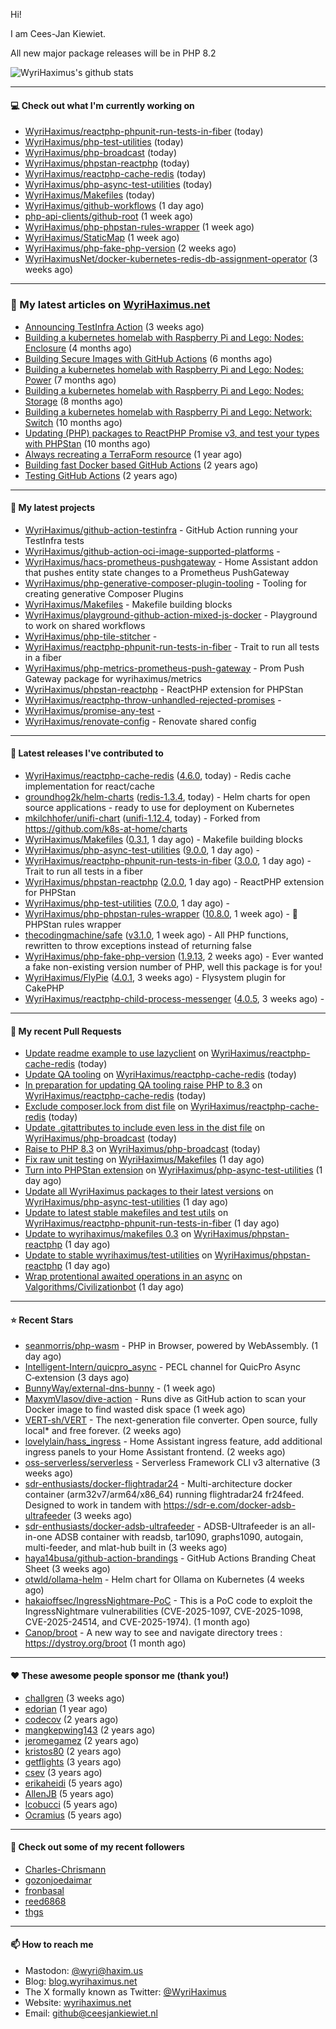 Hi!

I am Cees-Jan Kiewiet.

All new major package releases will be in PHP 8.2

![WyriHaximus's github stats](https://github-readme-stats.vercel.app/api?username=WyriHaximus&show_icons=true)

---

#### 💻 Check out what I'm currently working on

- [WyriHaximus/reactphp-phpunit-run-tests-in-fiber](https://github.com/WyriHaximus/reactphp-phpunit-run-tests-in-fiber) (today)
- [WyriHaximus/php-test-utilities](https://github.com/WyriHaximus/php-test-utilities) (today)
- [WyriHaximus/php-broadcast](https://github.com/WyriHaximus/php-broadcast) (today)
- [WyriHaximus/phpstan-reactphp](https://github.com/WyriHaximus/phpstan-reactphp) (today)
- [WyriHaximus/reactphp-cache-redis](https://github.com/WyriHaximus/reactphp-cache-redis) (today)
- [WyriHaximus/php-async-test-utilities](https://github.com/WyriHaximus/php-async-test-utilities) (today)
- [WyriHaximus/Makefiles](https://github.com/WyriHaximus/Makefiles) (today)
- [WyriHaximus/github-workflows](https://github.com/WyriHaximus/github-workflows) (1 day ago)
- [php-api-clients/github-root](https://github.com/php-api-clients/github-root) (1 week ago)
- [WyriHaximus/php-phpstan-rules-wrapper](https://github.com/WyriHaximus/php-phpstan-rules-wrapper) (1 week ago)
- [WyriHaximus/StaticMap](https://github.com/WyriHaximus/StaticMap) (1 week ago)
- [WyriHaximus/php-fake-php-version](https://github.com/WyriHaximus/php-fake-php-version) (2 weeks ago)
- [WyriHaximusNet/docker-kubernetes-redis-db-assignment-operator](https://github.com/WyriHaximusNet/docker-kubernetes-redis-db-assignment-operator) (3 weeks ago)

---

### 📜 My latest articles on [WyriHaximus.net](https://blog.wyrihaximus.net/)

- [Announcing TestInfra Action](https://blog.wyrihaximus.net/2025/03/announcing-testinfra-action/) (3 weeks ago)
- [Building a kubernetes homelab with Raspberry Pi and Lego: Nodes: Enclosure](https://blog.wyrihaximus.net/2024/12/building-a-kubernetes-homelab-with-raspberry-pies-and-lego-nodes-enclosure/) (4 months ago)
- [Building Secure Images with GitHub Actions](https://blog.wyrihaximus.net/2024/10/building-secure-images-with-github-actions/) (6 months ago)
- [Building a kubernetes homelab with Raspberry Pi and Lego: Nodes: Power](https://blog.wyrihaximus.net/2024/09/building-a-kubernetes-homelab-with-raspberry-pies-and-lego-nodes-power/) (7 months ago)
- [Building a kubernetes homelab with Raspberry Pi and Lego: Nodes: Storage](https://blog.wyrihaximus.net/2024/08/building-a-kubernetes-homelab-with-raspberry-pies-and-lego-nodes-storage/) (8 months ago)
- [Building a kubernetes homelab with Raspberry Pi and Lego: Network: Switch](https://blog.wyrihaximus.net/2024/07/building-a-kubernetes-homelab-with-raspberry-pies-and-lego-network-switch/) (10 months ago)
- [Updating (PHP) packages to ReactPHP Promise v3, and test your types with PHPStan](https://blog.wyrihaximus.net/2024/06/updating-php-packages-to-reactphp-promise-v3--and-test-your-types-with-phpstan/) (10 months ago)
- [Always recreating a TerraForm resource](https://blog.wyrihaximus.net/2024/04/always-recreating-a-terraform-resource/) (1 year ago)
- [Building fast Docker based GitHub Actions](https://blog.wyrihaximus.net/2023/03/building-fast-docker-based-github-actions/) (2 years ago)
- [Testing GitHub Actions](https://blog.wyrihaximus.net/2023/03/testing-github-actions/) (2 years ago)

---

#### 🌱 My latest projects

- [WyriHaximus/github-action-testinfra](https://github.com/WyriHaximus/github-action-testinfra) - GitHub Action running your TestInfra tests
- [WyriHaximus/github-action-oci-image-supported-platforms](https://github.com/WyriHaximus/github-action-oci-image-supported-platforms) - 
- [WyriHaximus/hacs-prometheus-pushgateway](https://github.com/WyriHaximus/hacs-prometheus-pushgateway) - Home Assistant addon that pushes entity state changes to a Prometheus PushGateway
- [WyriHaximus/php-generative-composer-plugin-tooling](https://github.com/WyriHaximus/php-generative-composer-plugin-tooling) - Tooling for creating generative Composer Plugins
- [WyriHaximus/Makefiles](https://github.com/WyriHaximus/Makefiles) - Makefile building blocks
- [WyriHaximus/playground-github-action-mixed-js-docker](https://github.com/WyriHaximus/playground-github-action-mixed-js-docker) - Playground to work on shared workflows
- [WyriHaximus/php-tile-stitcher](https://github.com/WyriHaximus/php-tile-stitcher) - 
- [WyriHaximus/reactphp-phpunit-run-tests-in-fiber](https://github.com/WyriHaximus/reactphp-phpunit-run-tests-in-fiber) - Trait to run all tests in a fiber
- [WyriHaximus/php-metrics-prometheus-push-gateway](https://github.com/WyriHaximus/php-metrics-prometheus-push-gateway) - Prom Push Gateway package for wyrihaximus/metrics
- [WyriHaximus/phpstan-reactphp](https://github.com/WyriHaximus/phpstan-reactphp) - ReactPHP extension for PHPStan
- [WyriHaximus/reactphp-throw-unhandled-rejected-promises](https://github.com/WyriHaximus/reactphp-throw-unhandled-rejected-promises) - 
- [WyriHaximus/promise-any-test](https://github.com/WyriHaximus/promise-any-test) - 
- [WyriHaximus/renovate-config](https://github.com/WyriHaximus/renovate-config) - Renovate shared config

---

#### 🔭 Latest releases I've contributed to

- [WyriHaximus/reactphp-cache-redis](https://github.com/WyriHaximus/reactphp-cache-redis) ([4.6.0](https://github.com/WyriHaximus/reactphp-cache-redis/releases/tag/4.6.0), today) - Redis cache implementation for react/cache
- [groundhog2k/helm-charts](https://github.com/groundhog2k/helm-charts) ([redis-1.3.4](https://github.com/groundhog2k/helm-charts/releases/tag/redis-1.3.4), today) - Helm charts for open source applications - ready to use for deployment on Kubernetes
- [mkilchhofer/unifi-chart](https://github.com/mkilchhofer/unifi-chart) ([unifi-1.12.4](https://github.com/mkilchhofer/unifi-chart/releases/tag/unifi-1.12.4), today) - Forked from https://github.com/k8s-at-home/charts
- [WyriHaximus/Makefiles](https://github.com/WyriHaximus/Makefiles) ([0.3.1](https://github.com/WyriHaximus/Makefiles/releases/tag/0.3.1), 1 day ago) - Makefile building blocks
- [WyriHaximus/php-async-test-utilities](https://github.com/WyriHaximus/php-async-test-utilities) ([9.0.0](https://github.com/WyriHaximus/php-async-test-utilities/releases/tag/9.0.0), 1 day ago) - 
- [WyriHaximus/reactphp-phpunit-run-tests-in-fiber](https://github.com/WyriHaximus/reactphp-phpunit-run-tests-in-fiber) ([3.0.0](https://github.com/WyriHaximus/reactphp-phpunit-run-tests-in-fiber/releases/tag/3.0.0), 1 day ago) - Trait to run all tests in a fiber
- [WyriHaximus/phpstan-reactphp](https://github.com/WyriHaximus/phpstan-reactphp) ([2.0.0](https://github.com/WyriHaximus/phpstan-reactphp/releases/tag/2.0.0), 1 day ago) - ReactPHP extension for PHPStan
- [WyriHaximus/php-test-utilities](https://github.com/WyriHaximus/php-test-utilities) ([7.0.0](https://github.com/WyriHaximus/php-test-utilities/releases/tag/7.0.0), 1 day ago) - 
- [WyriHaximus/php-phpstan-rules-wrapper](https://github.com/WyriHaximus/php-phpstan-rules-wrapper) ([10.8.0](https://github.com/WyriHaximus/php-phpstan-rules-wrapper/releases/tag/10.8.0), 1 week ago) - 🌯 PHPStan rules wrapper
- [thecodingmachine/safe](https://github.com/thecodingmachine/safe) ([v3.1.0](https://github.com/thecodingmachine/safe/releases/tag/v3.1.0), 1 week ago) - All PHP functions, rewritten to throw exceptions instead of returning false
- [WyriHaximus/php-fake-php-version](https://github.com/WyriHaximus/php-fake-php-version) ([1.9.13](https://github.com/WyriHaximus/php-fake-php-version/releases/tag/1.9.13), 2 weeks ago) - Ever wanted a fake non-existing version number of PHP, well this package is for you!
- [WyriHaximus/FlyPie](https://github.com/WyriHaximus/FlyPie) ([4.0.1](https://github.com/WyriHaximus/FlyPie/releases/tag/4.0.1), 3 weeks ago) - Flysystem plugin for CakePHP
- [WyriHaximus/reactphp-child-process-messenger](https://github.com/WyriHaximus/reactphp-child-process-messenger) ([4.0.5](https://github.com/WyriHaximus/reactphp-child-process-messenger/releases/tag/4.0.5), 3 weeks ago) - 

---

#### 🔨 My recent Pull Requests

- [Update readme example to use lazyclient](https://github.com/WyriHaximus/reactphp-cache-redis/pull/75) on [WyriHaximus/reactphp-cache-redis](https://github.com/WyriHaximus/reactphp-cache-redis) (today)
- [Update QA tooling](https://github.com/WyriHaximus/reactphp-cache-redis/pull/74) on [WyriHaximus/reactphp-cache-redis](https://github.com/WyriHaximus/reactphp-cache-redis) (today)
- [In preparation for updating QA tooling raise PHP to 8.3](https://github.com/WyriHaximus/reactphp-cache-redis/pull/73) on [WyriHaximus/reactphp-cache-redis](https://github.com/WyriHaximus/reactphp-cache-redis) (today)
- [Exclude composer.lock from dist file](https://github.com/WyriHaximus/reactphp-cache-redis/pull/72) on [WyriHaximus/reactphp-cache-redis](https://github.com/WyriHaximus/reactphp-cache-redis) (today)
- [Update .gitattributes to include even less in the dist file](https://github.com/WyriHaximus/php-broadcast/pull/295) on [WyriHaximus/php-broadcast](https://github.com/WyriHaximus/php-broadcast) (today)
- [Raise to PHP 8.3](https://github.com/WyriHaximus/php-broadcast/pull/294) on [WyriHaximus/php-broadcast](https://github.com/WyriHaximus/php-broadcast) (today)
- [Fix raw unit testing](https://github.com/WyriHaximus/Makefiles/pull/11) on [WyriHaximus/Makefiles](https://github.com/WyriHaximus/Makefiles) (1 day ago)
- [Turn into PHPStan extension](https://github.com/WyriHaximus/php-async-test-utilities/pull/281) on [WyriHaximus/php-async-test-utilities](https://github.com/WyriHaximus/php-async-test-utilities) (1 day ago)
- [Update all WyriHaximus packages to their latest versions](https://github.com/WyriHaximus/php-async-test-utilities/pull/280) on [WyriHaximus/php-async-test-utilities](https://github.com/WyriHaximus/php-async-test-utilities) (1 day ago)
- [Update to latest stable makefiles and test utils](https://github.com/WyriHaximus/reactphp-phpunit-run-tests-in-fiber/pull/19) on [WyriHaximus/reactphp-phpunit-run-tests-in-fiber](https://github.com/WyriHaximus/reactphp-phpunit-run-tests-in-fiber) (1 day ago)
- [Update to wyrihaximus/makefiles 0.3](https://github.com/WyriHaximus/phpstan-reactphp/pull/19) on [WyriHaximus/phpstan-reactphp](https://github.com/WyriHaximus/phpstan-reactphp) (1 day ago)
- [Update to stable wyrihaximus/test-utilities](https://github.com/WyriHaximus/phpstan-reactphp/pull/18) on [WyriHaximus/phpstan-reactphp](https://github.com/WyriHaximus/phpstan-reactphp) (1 day ago)
- [Wrap protentional awaited operations in an async](https://github.com/Valgorithms/Civilizationbot/pull/9) on [Valgorithms/Civilizationbot](https://github.com/Valgorithms/Civilizationbot) (1 day ago)

---

#### ⭐ Recent Stars

- [seanmorris/php-wasm](https://github.com/seanmorris/php-wasm) - PHP in Browser, powered by WebAssembly. (1 day ago)
- [Intelligent-Intern/quicpro_async](https://github.com/Intelligent-Intern/quicpro_async) - PECL channel for QuicPro Async C‑extension (3 days ago)
- [BunnyWay/external-dns-bunny](https://github.com/BunnyWay/external-dns-bunny) -  (1 week ago)
- [MaxymVlasov/dive-action](https://github.com/MaxymVlasov/dive-action) - Runs dive as GitHub action to scan your Docker image to find wasted disk space (1 week ago)
- [VERT-sh/VERT](https://github.com/VERT-sh/VERT) - The next-generation file converter. Open source, fully local* and free forever. (2 weeks ago)
- [lovelylain/hass_ingress](https://github.com/lovelylain/hass_ingress) - Home Assistant ingress feature, add additional ingress panels to your Home Assistant frontend. (2 weeks ago)
- [oss-serverless/serverless](https://github.com/oss-serverless/serverless) - Serverless Framework CLI v3 alternative (3 weeks ago)
- [sdr-enthusiasts/docker-flightradar24](https://github.com/sdr-enthusiasts/docker-flightradar24) - Multi-architecture docker container (arm32v7/arm64/x86_64) running flightradar24 fr24feed. Designed to work in tandem with https://sdr-e.com/docker-adsb-ultrafeeder (3 weeks ago)
- [sdr-enthusiasts/docker-adsb-ultrafeeder](https://github.com/sdr-enthusiasts/docker-adsb-ultrafeeder) - ADSB-Ultrafeeder is an all-in-one ADSB container with readsb, tar1090, graphs1090, autogain, multi-feeder, and mlat-hub built in (3 weeks ago)
- [haya14busa/github-action-brandings](https://github.com/haya14busa/github-action-brandings) - GitHub Actions Branding Cheat Sheet (3 weeks ago)
- [otwld/ollama-helm](https://github.com/otwld/ollama-helm) - Helm chart for Ollama on Kubernetes (4 weeks ago)
- [hakaioffsec/IngressNightmare-PoC](https://github.com/hakaioffsec/IngressNightmare-PoC) - This is a PoC code to exploit the IngressNightmare vulnerabilities (CVE-2025-1097, CVE-2025-1098, CVE-2025-24514, and CVE-2025-1974). (1 month ago)
- [Canop/broot](https://github.com/Canop/broot) - A new way to see and navigate directory trees : https://dystroy.org/broot (1 month ago)

---

#### ❤️ These awesome people sponsor me (thank you!)

- [challgren](https://github.com/challgren) (3 weeks ago)
- [edorian](https://github.com/edorian) (1 year ago)
- [codecov](https://github.com/codecov) (2 years ago)
- [mangkepwing143](https://github.com/mangkepwing143) (2 years ago)
- [jeromegamez](https://github.com/jeromegamez) (2 years ago)
- [kristos80](https://github.com/kristos80) (2 years ago)
- [getflights](https://github.com/getflights) (3 years ago)
- [csev](https://github.com/csev) (3 years ago)
- [erikaheidi](https://github.com/erikaheidi) (5 years ago)
- [AllenJB](https://github.com/AllenJB) (5 years ago)
- [lcobucci](https://github.com/lcobucci) (5 years ago)
- [Ocramius](https://github.com/Ocramius) (5 years ago)

---

#### 👯 Check out some of my recent followers

- [Charles-Chrismann](https://github.com/Charles-Chrismann)
- [gozonjoedaimar](https://github.com/gozonjoedaimar)
- [fronbasal](https://github.com/fronbasal)
- [reed6868](https://github.com/reed6868)
- [thgs](https://github.com/thgs)

---

#### 📫 How to reach me

- Mastodon: [@wyri@haxim.us](https://toot-toot.wyrihaxim.us/@wyri)
- Blog: [blog.wyrihaximus.net](https://blog.wyrihaximus.net/)
- The X formally known as Twitter: [@WyriHaximus](https://twitter.com/WyriHaximus)
- Website: [wyrihaximus.net](https://wyrihaximus.net/)
- Email: [github@ceesjankiewiet.nl](mailto:github@ceesjankiewiet.nl)
